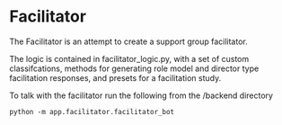 # Facilitator

The Facilitator is an attempt to create a support group facilitator. 

The logic is contained in facilitator_logic.py, with a set of custom classifcations, methods for generating role model and director type facilitation responses, and presets for a facilitation study.

To talk with the facilitator run the following from the /backend directory
```
python -m app.facilitator.facilitator_bot
```